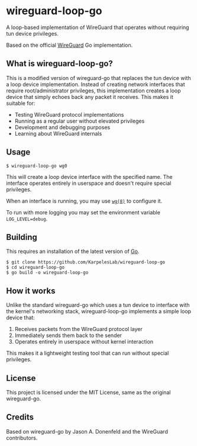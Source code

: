 # wireguard-loop-go

A loop-based implementation of WireGuard that operates without requiring tun device privileges.

Based on the official [WireGuard](https://www.wireguard.com/) Go implementation.

## What is wireguard-loop-go?

This is a modified version of wireguard-go that replaces the tun device with a loop device implementation. Instead of creating network interfaces that require root/administrator privileges, this implementation creates a loop device that simply echoes back any packet it receives. This makes it suitable for:

- Testing WireGuard protocol implementations
- Running as a regular user without elevated privileges
- Development and debugging purposes
- Learning about WireGuard internals

## Usage

```
$ wireguard-loop-go wg0
```

This will create a loop device interface with the specified name. The interface operates entirely in userspace and doesn't require special privileges.

When an interface is running, you may use [`wg(8)`](https://git.zx2c4.com/wireguard-tools/about/src/man/wg.8) to configure it.

To run with more logging you may set the environment variable `LOG_LEVEL=debug`.

## Building

This requires an installation of the latest version of [Go](https://go.dev/).

```
$ git clone https://github.com/KarpelesLab/wireguard-loop-go
$ cd wireguard-loop-go
$ go build -o wireguard-loop-go
```

## How it works

Unlike the standard wireguard-go which uses a tun device to interface with the kernel's networking stack, wireguard-loop-go implements a simple loop device that:

1. Receives packets from the WireGuard protocol layer
2. Immediately sends them back to the sender
3. Operates entirely in userspace without kernel interaction

This makes it a lightweight testing tool that can run without special privileges.

## License

This project is licensed under the MIT License, same as the original wireguard-go.

## Credits

Based on wireguard-go by Jason A. Donenfeld and the WireGuard contributors.
